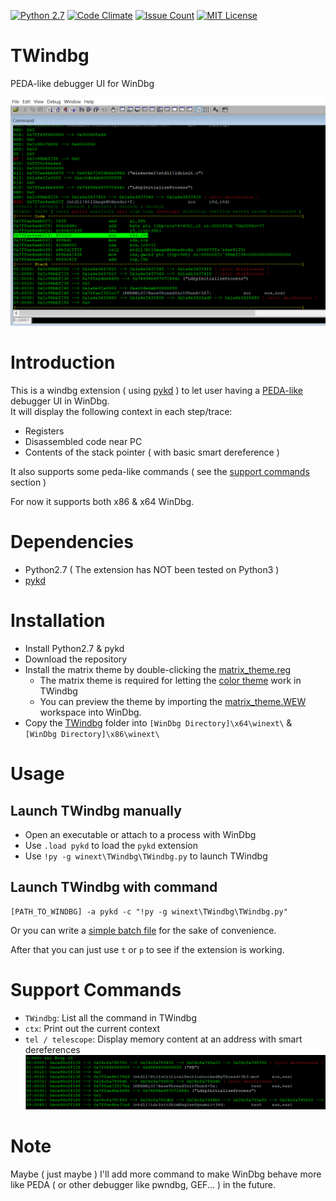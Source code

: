 [![Python 2.7](https://img.shields.io/badge/Python-2.7-green.svg)](https://github.com/bruce30262/TWindbg/)
[![Code Climate](https://codeclimate.com/github/bruce30262/TWindbg/badges/gpa.svg)](https://codeclimate.com/github/bruce30262/TWindbg)
[![Issue Count](https://codeclimate.com/github/bruce30262/TWindbg/badges/issue_count.svg)](https://codeclimate.com/github/bruce30262/TWindbg)
[![MIT License](https://img.shields.io/badge/license-MIT-blue.svg)](http://choosealicense.com/licenses/mit/)


# TWindbg
PEDA-like debugger UI for WinDbg

![context img](/img/context.PNG?raw=true)

# Introduction
This is a windbg extension ( using [pykd](https://githomelab.ru/pykd/pykd) ) to let user having a [PEDA-like](https://github.com/longld/peda) debugger UI in WinDbg.  
It will display the following context in each step/trace:  
- Registers
- Disassembled code near PC
- Contents of the stack pointer ( with basic smart dereference )  

It also supports some peda-like commands ( see the [support commands](#support-commands) section )

For now it supports both x86 & x64 WinDbg.

# Dependencies
* Python2.7 ( The extension has NOT been tested on Python3 )
* [pykd](https://githomelab.ru/pykd/pykd)

# Installation
* Install Python2.7 & pykd
* Download the repository
* Install the matrix theme by double-clicking the [matrix_theme.reg](/matrix_theme.reg)
  - The matrix theme is required for letting the [color theme](/TWindbg/color.py) work in TWindbg
  - You can preview the theme by importing the [matrix_theme.WEW](/matrix_theme.WEW) workspace into WinDbg.
* Copy the [TWindbg](/TWindbg) folder into `[WinDbg Directory]\x64\winext\` & `[WinDbg Directory]\x86\winext\`

# Usage
## Launch TWindbg manually
* Open an executable or attach to a process with WinDbg
* Use `.load pykd` to load the `pykd` extension
* Use `!py -g winext\TWindbg\TWindbg.py` to launch TWindbg

## Launch TWindbg with command
```
[PATH_TO_WINDBG] -a pykd -c "!py -g winext\TWindbg\TWindbg.py"
```
Or you can write a [simple batch file](/batch/TWindbg_x64.bat) for the sake of convenience.

After that you can just use `t` or `p` to see if the extension is working.

# Support Commands
* `TWindbg`: List all the command in TWindbg
* `ctx`: Print out the current context
* `tel / telescope`: Display memory content at an address with smart dereferences
![tel img](/img/tel.PNG?raw=true)

# Note
Maybe ( just maybe ) I'll add more command to make WinDbg behave more like PEDA ( or other debugger like pwndbg, GEF... ) in the future.
